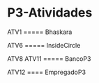 # P3-Atividades
ATV1       ===== Bhaskara

ATV6       ===== InsideCircle 

ATV8 ATV11 =====  BancoP3

ATV12      ==== EmpregadoP3
